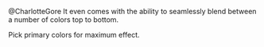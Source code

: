 @CharlotteGore It even comes with the ability to seamlessly blend between a number of colors top to bottom.

Pick primary colors for maximum effect.